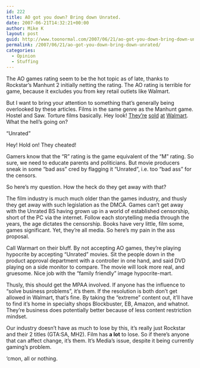 ```yaml
---
id: 222
title: AO got you down? Bring down Unrated.
date: 2007-06-21T14:32:21+00:00
author: Mike K
layout: post
guid: http://www.toonormal.com/2007/06/21/ao-got-you-down-bring-down-unrated/
permalink: /2007/06/21/ao-got-you-down-bring-down-unrated/
categories:
  - Opinion
  - Stuffing
---
```

The AO games rating seem to be the hot topic as of late, thanks to Rockstar&#8217;s Manhunt 2 initially netting the rating. The AO rating is terrible for game, because it excludes you from key retail outlets like Walmart.

But I want to bring your attention to something that&#8217;s generally being overlooked by these articles. Films in the same genre as the Manhunt game. Hostel and Saw. Torture films basically. Hey look! [They&#8217;re](http://www.walmart.com/catalog/product.do?product_id=4719867) [sold](http://www.walmart.com/catalog/product.do?product_id=4213140) [at](http://www.walmart.com/catalog/product.do?product_id=5149662) [Walmart](http://www.walmart.com/catalog/product.do?product_id=5439055). What the hell&#8217;s going on?

&#8220;Unrated&#8221;

Hey! Hold on! They cheated!

Gamers know that the &#8220;R&#8221; rating is the game equivalent of the &#8220;M&#8221; rating. So sure, we need to educate parents and politicians. But movie producers sneak in some &#8220;bad ass&#8221; cred by flagging it &#8220;Unrated&#8221;, i.e. too &#8220;bad ass&#8221; for the censors.

So here&#8217;s my question. How the heck do they get away with that?

The film industry is much much older than the games industry, and thusly they get away with such legislation as the DMCA. Games can&#8217;t get away with the Unrated BS having grown up in a world of established censorship, short of the PC via the internet. Follow each storytelling media through the years, the age dictates the censorship. Books have very little, film some, games significant. Yet, they&#8217;re all media. So here&#8217;s my pain in the ass proposal.

Call Warmart on their bluff. By not accepting AO games, they&#8217;re playing hypocrite by accepting &#8220;Unrated&#8221; movies. Sit the people down in the product approval department with a controller in one hand, and said DVD playing on a side monitor to compare. The movie will look more real, and gruesome. Nice job with the &#8220;family friendly&#8221; image hypocrite-mart.

Thusly, this should get the MPAA involved. If anyone has the influence to &#8220;solve business problems&#8221;, it&#8217;s them. If the resolution is both don&#8217;t get allowed in Walmart, that&#8217;s fine. By taking the &#8220;extreme&#8221; content out, it&#8217;ll have to find it&#8217;s home in specialty shops Blockbuster, EB, Amazon, and whatnot. They&#8217;re business does potentially better because of less content restriction mindset. 

Our industry doesn&#8217;t have as much to lose by this, it&#8217;s really just Rockstar and their 2 titles (GTA:SA, MH2). Film has **a lot** to lose. So if there&#8217;s anyone that can affect change, it&#8217;s them. It&#8217;s Media&#8217;s issue, despite it being currently gaming&#8217;s problem.

&#8216;cmon, all or nothing.